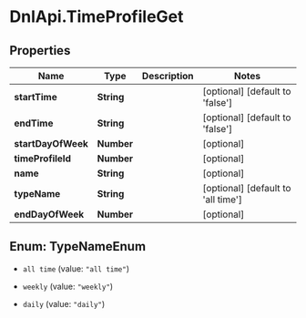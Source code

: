 # DnlApi.TimeProfileGet

## Properties
Name | Type | Description | Notes
------------ | ------------- | ------------- | -------------
**startTime** | **String** |  | [optional] [default to &#39;false&#39;]
**endTime** | **String** |  | [optional] [default to &#39;false&#39;]
**startDayOfWeek** | **Number** |  | [optional] 
**timeProfileId** | **Number** |  | [optional] 
**name** | **String** |  | [optional] 
**typeName** | **String** |  | [optional] [default to &#39;all time&#39;]
**endDayOfWeek** | **Number** |  | [optional] 


<a name="TypeNameEnum"></a>
## Enum: TypeNameEnum


* `all time` (value: `"all time"`)

* `weekly` (value: `"weekly"`)

* `daily` (value: `"daily"`)




